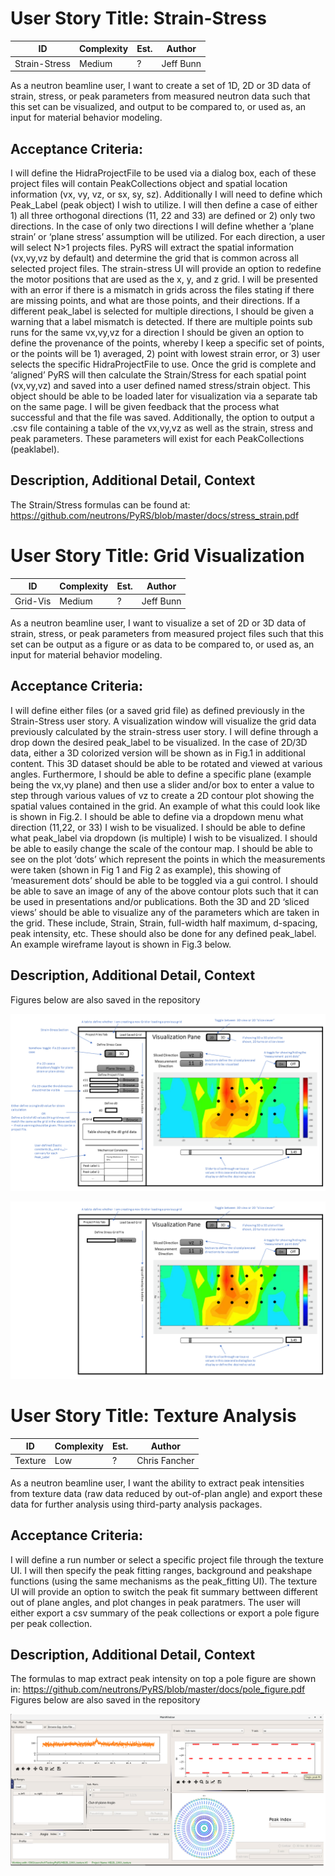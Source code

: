 User Story Title: Strain-Stress
=============================


| **ID** | **Complexity** |  **Est.** |  **Author** |
| ------------- | ---------------|-----------|-------------|
| Strain-Stress | Medium | ? | Jeff Bunn |

As a neutron beamline user, I want to create a set of 1D, 2D or 3D data of strain, stress, or peak parameters from measured neutron data such that this set can be visualized, and output to be compared to, or used as, an input for material behavior modeling.

Acceptance Criteria:
--------------------
I will define the HidraProjectFile to be used via a dialog box, each of these project files will contain PeakCollections object and spatial location information (vx, vy, vz, or sx, sy, sz). Additionally I will need to define which Peak_Label (peak object) I wish to utilize. I will then define a case of either 1) all three orthogonal directions (11, 22 and 33) are defined or 2) only two directions. In the case of only two directions I will define whether a ‘plane strain’ or ‘plane stress’ assumption will be utilized. For each direction, a user will select N>1 projects files. PyRS will extract the spatial information (vx,vy,vz by default) and determine the grid that is common across all selected project files. The strain-stress UI will provide an option to redefine the motor positions that are used as the x, y, and z grid. I will be presented with an error if there is a mismatch in grids across the files stating if there are missing points, and what are those points, and their directions. If a different peak_label is selected for multiple directions, I should be given a warning that a label mismatch is detected. If there are multiple points sub runs for the same vx,vy,vz for a direction I should be given an option to define the provenance of the points, whereby I keep a specific set of points, or the points will be 1) averaged, 2) point with lowest strain error, or 3) user selects the specific HidraProjectFile to use. Once the grid is complete and ‘aligned’ PyRS will then calculate the Strain/Stress for each spatial point (vx,vy,vz) and saved into a user defined named stress/strain object. This object should be able to be loaded later for visualization via a separate tab on the same page. I will be given feedback that the process what successful and that the file was saved. Additionally, the option to output a .csv file containing a table of the vx,vy,vz as well as the strain, stress and peak parameters. These parameters will exist for each PeakCollections (peaklabel).

Description, Additional Detail, Context
---------------------------------------
The Strain/Stress formulas can be found at: https://github.com/neutrons/PyRS/blob/master/docs/stress_strain.pdf


User Story Title: Grid Visualization
=============================

| **ID** | **Complexity** |  **Est.** |  **Author** |
| ------------- | ---------------|-----------|-------------|
| Grid-Vis | Medium | ? | Jeff Bunn |


As a neutron beamline user, I want to visualize a set of 2D or 3D data of strain, stress, or peak parameters from measured project files such that this set can be output as a figure or as data to be compared to, or used as, an input for material behavior modeling.

Acceptance Criteria:
--------------------
I will define either files (or a saved grid file) as defined previously in the Strain-Stress user story. A visualization window will visualize the grid data previously calculated by the strain-stress user story. I will define through a drop down the desired peak_label to be visualized.
In the case of 2D/3D data, either a 3D colorized version will be shown as in Fig.1 in additional content. This 3D dataset should be able to be rotated and viewed at various angles.
Furthermore, I should be able to define a specific plane (example being the vx,vy plane) and then use a slider and/or box to enter a value to step through various values of vz to create a 2D contour plot showing the spatial values contained in the grid. An example of what this could look like is shown in Fig.2. I should be able to define via a dropdown menu what direction (11,22, or 33) I wish to be visualized. I should be able to define what peak_label via dropdown (is multiple) I wish to be visualized. I should be able to easily change the scale of the contour map. I should be able to see on the plot ‘dots’ which represent the points in which the measurements were taken (shown in Fig 1 and Fig 2 as example), this showing of ‘measurement dots’ should be able to be toggled via a gui control. I should be able to save an image of any of the above contour plots such that it can be used in presentations and/or publications.
Both the 3D and 2D ‘sliced views’ should be able to visualize any of the parameters which are taken in the grid. These include, Strain, Strain, full-width half maximum, d-spacing, peak intensity, etc. These should also be done for any defined peak_label. An example wireframe layout is shown in Fig.3 below.

Description, Additional Detail, Context
---------------------------------------

Figures below are also saved in the repository

![grid visualization example 1](stress_strain_ui_1.png)

![grid visualization example 2](stress_strain_ui_2.png)

User Story Title: Texture Analysis
=============================

| **ID** | **Complexity** |  **Est.** |  **Author** |
| ------------- | ---------------|-----------|-------------|
| Texture | Low | ? | Chris Fancher |


As a neutron beamline user, I want the ability to extract peak intensities from texture data (raw data reduced by out-of-plan angle) and export these data for further analysis using third-party analysis packages.

Acceptance Criteria:
--------------------
I will define a run number or select a specific project file through the texture UI. I will then specify the peak fitting ranges, background and peakshape functions (using the same mechanisms as the peak_fitting UI). The texture UI will provide an option to switch the peak fit summary bettween different out of plane angles, and plot changes in peak paratmers. The user will either export a csv summary of the peak collections or export a pole figure per peak collection.


Description, Additional Detail, Context
---------------------------------------
The formulas to map extract peak intensity on top a pole figure are shown in: https://github.com/neutrons/PyRS/blob/master/docs/pole_figure.pdf
Figures below are also saved in the repository

![Mockup of the texture UI](texture_ui_1.png)

